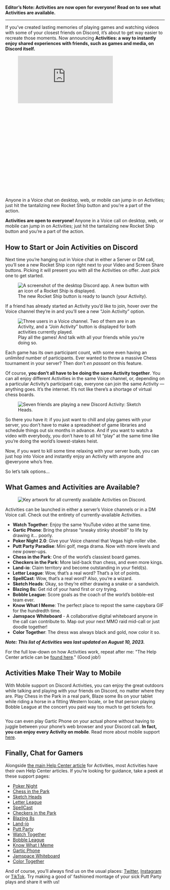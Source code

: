 <div class="column-4 w-col w-col-8 w-col-stack">
    <div id="heading-1" class="rich-wrapper">
        <div class="blog-post-content w-richtext">
            <p><strong>Editor’s Note: Activities are now open for everyone! Read on to see what Activities are available.</strong></p>
            <div class="w-embed">
                <hr class="hr-style">
            </div>
            <p>If you’ve created lasting memories of playing games and watching videos with some of your closest friends on Discord, it’s about to get way easier to recreate those moments. Now announcing <strong>Activities: a way to instantly enjoy shared experiences with friends, such as games and media, on Discord itself.</strong><br></p>
            <figure class="w-richtext-figure-type-video w-richtext-align-fullwidth" style="padding-bottom:56.206088992974244%">
                <div><iframe allowfullscreen="true" frameborder="0" scrolling="no" src="https://www.youtube.com/embed/POMIDMK6WfM" title="Activities"></iframe></div>
            </figure>
            <p>Anyone in a Voice chat on desktop, web, or mobile can jump in on Activities; just hit the tantalizing new Rocket Ship button and you’re a part of the action.&nbsp;</p>
            <p><strong>Activities are open to everyone! </strong>Anyone in a Voice call on desktop, web, or mobile can jump in on Activities; just hit the tantalizing new Rocket Ship button and you’re a part of the action.</p>
        </div>
    </div>
    <div class="btn-wrapper w-condition-invisible"><a href="#" class="btn-blog w-dyn-bind-empty w-button"></a></div>
    <div id="heading-2" class="rich-wrapper">
        <div class="blog-post-content w-richtext">
            <h2><strong>How to Start or Join Activities on Discord</strong></h2>
            <p>Next time you’re hanging out in Voice chat in either a Server or DM call, you’ll see a new Rocket Ship icon right next to your Video and Screen Share buttons. Picking it will present you with all the Activities on offer. Just pick one to get started.</p>
            <figure class="w-richtext-figure-type-image w-richtext-align-fullwidth" style="max-width:1204pxpx">
                <div><img src="https://assets-global.website-files.com/5f9072399b2640f14d6a2bf4/648b3df770c72077664ce63d_5bHcTuybaMFjuyxoxOiyMtSwGpQH9xboh_3i53MuzBmUKdqr9CxfTANYbzTc2Zo4NOBAWVsr3GTfgaI75F_5XX4QuZZyyrc8FCxI9ufywpzm263gaYInBnqfbfMD9t24dG4f3qCsgHTglFll0IwybhE.png" alt="A screenshot of the desktop Discord app. A new button with an icon of a Rocket Ship is displayed."></div>
                <figcaption>The new Rocket Ship button is ready to launch (your Activity).&nbsp;&nbsp;</figcaption>
            </figure>
            <p>If a friend has already started an Activity you’d like to join, hover over the Voice channel they’re in and you’ll see a new “Join Activity” option.&nbsp;</p>
            <figure class="w-richtext-figure-type-image w-richtext-align-fullwidth" style="max-width:1198pxpx">
                <div><img src="https://assets-global.website-files.com/5f9072399b2640f14d6a2bf4/633cbeb7f1abbedc095803a9_CDR_W0ZEpRtbGLVuAmzgcrWio0Og0FokQ0d_23nRzfythI73o7T_m_yCwQueFKopZqcsG1j7JX2KQCPXZ0u_j2qv_Np0OS4uRLhiLc59oXSrN7oGTKtePMihTQ_DwKC-JqM-ZAonzFXhyx6I36AoM29ht8vlh8dkjTrRiEBvbeMMJVoO8LqW-U2rRg.png" alt="Three users in a Voice channel. Two of them are in an Activity, and a “Join Activity” button is displayed for both activities currently played."></div>
                <figcaption>Play all the games! And talk with all your friends while you’re doing so.&nbsp;</figcaption>
            </figure>
            <p>Each game has its own participant count, with some even having an <em>unlimited</em> number of participants. Ever wanted to throw a massive Chess tournament in your server? Then don’t <em>en passant </em>on this feature.</p>
            <p>Of course, <strong>you don’t all have to be doing the same Activity together</strong>. You can all enjoy different Activities in the same Voice channel, or, depending on a particular Activity’s participant cap, everyone can join the same Activity — anything goes. It’s the internet. It’s not like there’s a shortage of virtual chess boards.&nbsp;<br></p>
            <figure class="w-richtext-figure-type-image w-richtext-align-fullwidth" style="max-width:1600pxpx">
                <div><img src="https://assets-global.website-files.com/5f9072399b2640f14d6a2bf4/648b3df7e68935a80d5c8ed6_BLM8TiYbL0NhCpnVD-r2m0OAKmUmVAOPFulkhKZnQ6Bo3Fj5Xqt6aOyhP_V4NH98iPVR1oxLCv6PiyK37FimBkOeFFQuMoQtf1Bd15dFR__0yT-5IkpJzBGAwDmVoxcJwn5ay9JRm2U0Bgl3C3fY6_0.png" alt="Seven friends are playing a new Discord Activity: Sketch Heads.&nbsp;"></div>
            </figure>
            <p>So there you have it: if you just want to chill and play games with your server, you don’t have to make a spreadsheet of game libraries and schedule things out six months in advance. And if you want to watch a video with everybody, you don’t have to all hit “play” at the same time like you’re doing the world’s lowest-stakes heist.&nbsp;</p>
            <p>Now, if you want to kill some time relaxing with your server buds, you can just hop into Voice and instantly enjoy an Activity with anyone and @everyone who’s free.</p>
            <p>So let’s talk options...</p>
        </div>
    </div>
    <div id="heading-3" class="rich-wrapper">
        <div class="blog-post-content w-richtext">
            <h2><strong>What Games and Activities are Available?</strong></h2>
            <figure class="w-richtext-figure-type-image w-richtext-align-fullwidth" style="max-width:3189pxpx">
                <div><img src="https://assets-global.website-files.com/5f9072399b2640f14d6a2bf4/64d5797b7a8bb24d608e2b0a_8.10.2023%20Update.png" loading="lazy" alt="Key artwork for all currently available Activities on Discord. "></div>
            </figure>
            <p>Activities can be launched in either a server’s Voice channels or in a DM Voice call. Check out the entirety of currently-available Activities. <br></p>
            <ul role="list">
                <li><strong>Watch Together</strong>: Enjoy the same YouTube video at the same time.&nbsp;</li>
                <li><strong>Gartic Phone</strong>:<strong> </strong>Bring the phrase “sneaky stinky shoebill” to life by drawing it… poorly.</li>
                <li><strong>Poker Night 2.0</strong>: Give your Voice channel that Vegas high-roller vibe.&nbsp;</li>
                <li><strong>Putt Party Paradise</strong>: Mini golf, mega drama. Now with more levels and new power-ups.&nbsp;</li>
                <li><strong>Chess in the Park</strong>: One of the world’s classiest board games.&nbsp;</li>
                <li><strong>Checkers in the Park</strong>: More laid-back than chess, and even more kings.</li>
                <li><strong>Land-io</strong>: Claim territory and become outstanding in your field(s).</li>
                <li><strong>Letter League</strong>: Wow, that’s a real word? That’s a lot of points.</li>
                <li><strong>SpellCast</strong>: Wow, that’s a real word? Also, you’re a wizard.</li>
                <li><strong>Sketch Heads</strong>: Okay, so they’re either drawing a snake or a sandwich.&nbsp;</li>
                <li><strong>Blazing 8s:</strong> Get rid of your hand first or cry trying.</li>
                <li><strong>Bobble League:</strong> Score goals as the coach of the world’s bobble-est team ever.</li>
                <li><strong>Know What I Meme</strong>: The perfect place to repost the same capybara GIF for the hundredth time.</li>
                <li><strong>Jamspace</strong> <strong>Whiteboard</strong> - A collaborative digital whiteboard anyone in the call can contribute to. Map out your next MMO raid mid-call or just doodle together!</li>
                <li><strong>Color Together</strong>: The dress was always black and gold, now color it so.<em>‍</em><strong>‍</strong></li>
            </ul>
            <p><strong><em>Note: This list of Activities was last updated on August 10, 2023.</em></strong></p>
            <p>For the full low-down on how Activities work, repeat after me: "The Help Center article can be <a href="https://support.discord.com/hc/en-us/articles/4422142836759-Activities-Experiment">found here</a>." (Good job!)<em>‍</em>‍</p>
        </div>
    </div>
    <div id="heading-4" class="rich-wrapper">
        <div class="blog-post-content w-richtext">
            <h2>Activities Make Their Way to Mobile</h2>
            <p>With Mobile support on Discord Activities, you can enjoy the great outdoors while talking and playing with your friends on Discord, no matter where they are. Play Chess in the Park in a real park, Blaze some 8s on your tablet while riding a horse in a fitting Western locale, or be that person playing Bobble League at the concert you paid way too much to get tickets for.&nbsp;</p>
            <figure class="w-richtext-figure-type-image w-richtext-align-fullwidth" style="max-width:1200pxpx">
                <div><img src="https://assets-global.website-files.com/5f9072399b2640f14d6a2bf4/641231302c9ef2d3a6e12149_F62dLeJOUPzs2kMTj3gGIElL_R_4XPBWyfOSYnYj7mumf-9mkBlozzA1j4W4p9IlIth9vO5_DXPswWgkuRFwyqyskBaeSsKVGxOBt8xfjnKDukcXACDCu2Y2nWyukmkKyKHfz7avWoo8mUxQZIRRVKs.png" alt=""></div>
            </figure>
            <p>You can even play Gartic Phone on your actual phone without having to juggle between your phone’s web browser and your Discord call. <strong>In fact, you can enjoy every Activity on mobile</strong>. Read more about mobile support <a href="https://support.discord.com/hc/en-us/articles/4422142836759-Activities-Experiment">here</a>.</p>
        </div>
    </div>
    <div id="heading-5" class="rich-wrapper">
        <div class="blog-post-content w-richtext">
            <h2><strong>Finally, Chat for Gamers</strong></h2>
            <p>Alongside <a href="https://support.discord.com/hc/en-us/articles/4422142836759-Activities-Experiment">the main Help Center article</a> for Activities, most Activities have their own Help Center articles. If you’re looking for guidance, take a peek at these support pages:&nbsp;</p>
            <ul role="list">
                <li><a href="https://support.discord.com/hc/en-us/articles/1500009655542">Poker Night</a>&nbsp;</li>
                <li><a href="https://support.discord.com/hc/en-us/articles/4404366703255-Discord-Chess-in-the-Park-FAQ">Chess in the Park</a></li>
                <li><a href="https://support.discord.com/hc/en-us/articles/4409235005207-Doodle-Crew-FAQ">Sketch Heads</a></li>
                <li><a href="https://support.discord.com/hc/en-us/articles/4409244345239-Letter-Tile-FAQ">Letter League</a></li>
                <li><a href="https://frvr.com/support/">SpellCast</a></li>
                <li><a href="https://support.discord.com/hc/en-us/articles/4413835060119-Checkers-In-The-Park-FAQ">Checkers in the Park</a></li>
                <li><a href="https://support.discord.com/hc/en-us/articles/4420143548951-Ocho-FAQ">Blazing 8s</a></li>
                <li><a href="https://support.discord.com/hc/en-us/articles/4977911076119">Land-io</a></li>
                <li><a href="https://support.discord.com/hc/en-us/articles/5101932219671">Putt Party</a></li>
                <li><a href="https://support.discord.com/hc/en-us/articles/4409342945687">Watch Together</a></li>
                <li><a href="https://support.discord.com/hc/en-us/articles/6607890733079-Bobble-League-FAQ">Bobble League</a></li>
                <li><a href="https://support.discord.com/hc/en-us/articles/7552538635031-Know-What-I-Meme-FAQ">Know What I Meme</a></li>
                <li><a href="https://garticphone.com/discord-help">Gartic Phone</a></li>
                <li><a href="https://support.discord.com/hc/en-us/articles/14042410493847-Jamspace-FAQ">Jamspace Whiteboard</a></li>
                <li><a href="https://www.fundaygames.dk/discord/color-together-play-guide">Color Together</a></li>
            </ul>
            <p>And of course, you’ll always find us on the usual places: <a href="https://twitter.com/discord">Twitter</a>, <a href="https://www.instagram.com/discord/">Instagram</a> or <a href="https://www.tiktok.com/@discord">TikTok</a>. Try making a good ol’ fashioned montage of your sick Putt Party plays and share it with us!&nbsp;</p>
        </div>
    </div>
    <div id="heading-6" class="rich-wrapper">
        <div class="blog-post-content w-dyn-bind-empty w-richtext"></div>
    </div>
    <div id="heading-7" class="rich-wrapper">
        <div class="blog-post-content w-dyn-bind-empty w-richtext"></div>
    </div>
    <div id="heading-8" class="rich-wrapper">
        <div class="blog-post-content w-dyn-bind-empty w-richtext"></div>
    </div>
    <div id="heading-9" class="rich-wrapper">
        <div class="blog-post-content w-dyn-bind-empty w-richtext"></div>
    </div>
    <div id="heading-10" class="rich-wrapper">
        <div class="blog-post-content w-dyn-bind-empty w-richtext"></div>
    </div>
</div>